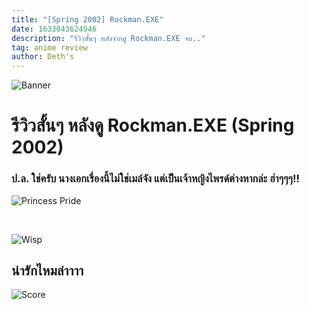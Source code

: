 ```yaml
---
title: "[Spring 2002] Rockman.EXE"
date: 1633043624946
description: "รีวิวสั้นๆ หลังจากดู Rockman.EXE จบ.."
tag: anime review
author: Deth's
---
```


![Banner]()

# รีวิวสั้นๆ หลังดู Rockman.EXE (Spring 2002)



### ป.ล. ใช่ครับ นางเอกเรื่องนี้ไม่ใช่เมล์จัง แต่เป็นเจ้าหญิงไพรด์ต่างหากล่ะ ฮ่าๆๆๆ!!
![Princess Pride](https://sv1.picz.in.th/images/2021/10/01/CL1QB0.png)

<br />

![Wisp](https://sv1.picz.in.th/images/2021/10/01/CL1q8Z.png)
## น่ารักไหมล่าาาา

![Score](https://img.shields.io/badge/Score-9%2F10-coral?style=for-the-badge)